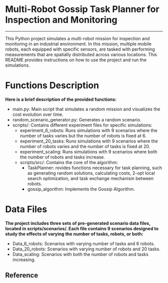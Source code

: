 # Multi-Robot Gossip Task Planner for Inspection and Monitoring

----------------------------------------------------------------------------------

This Python project simulates a multi-robot mission for inspection and monitoring in an industrial environment. In this mission, multiple mobile robots, each equipped with specific sensors, are tasked with performing measurements that are spatially distributed across various locations. This README provides instructions on how to use the project and run the simulations.

# Functions Description

**Here is a brief description of the provided functions:**

* main.py: Main script that simulates a random mission and visualizes the cost evolution over time.
* random_scenario_generator.py: Generates a random scenario.
* scripts/: Contains different experiment files for specific simulations:
  * experiment_6_robots: Runs simulations with 9 scenarios where the number of tasks varies but the number of robots is fixed at 6.
  * experiment_20_tasks: Runs simulations with 9 scenarios where the number of robots varies and the number of tasks is fixed at 20.
  * experiment_scaling: Runs simulations with 9 scenarios where both the number of robots and tasks increase.
  * scripts/src/: Contains the core of the algorithm:
    * TaskPlanner: rovides functions necessary for task planning, such as generating random solutions, calculating costs, 2-opt local search optimization, and task exchange mechanism between robots.
    * gossip_algorithm: Implements the Gossip Algorithm.


# Data Files

**The project includes three sets of pre-generated scenario data files, located in scripts/scenarios/. Each file contains 9 scenarios designed to study the effects of varying the number of tasks, robots, or both:**

* Data_6_robots: Scenarios with varying number of tasks and 6 robots.
* Data_20_robots: Scenarios with varying number of robots and 20 tasks.
* Data_scaling: Scenarios with both the number of robots and tasks increasing.


## Reference

